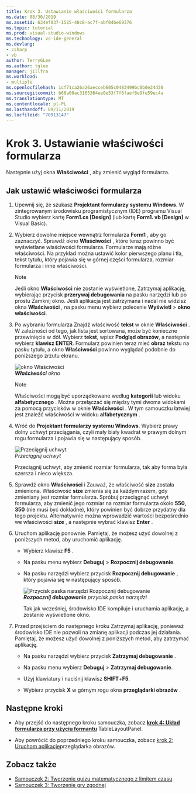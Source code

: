 ```yaml
---
title: Krok 3. Ustawianie właściwości formularza
ms.date: 08/30/2019
ms.assetid: 634ef037-1525-48c8-ac7f-abf04be69376
ms.topic: tutorial
ms.prod: visual-studio-windows
ms.technology: vs-ide-general
ms.devlang:
- csharp
- vb
author: TerryGLee
ms.author: tglee
manager: jillfra
ms.workload:
- multiple
ms.openlocfilehash: 1cf71ca26a26aecceb605c0483499bc0b0e24d30
ms.sourcegitcommit: b60a00ac3165364ee0e53f7f6faef8e9fe59ec4a
ms.translationtype: MT
ms.contentlocale: pl-PL
ms.lasthandoff: 09/11/2019
ms.locfileid: "70913147"
---
```

# <a name="step-3-set-your-form-properties"></a>Krok 3. Ustawianie właściwości formularza

Następnie użyj okna **Właściwości** , aby zmienić wygląd formularza.

## <a name="how-to-set-your-form-properties"></a>Jak ustawić właściwości formularza

1. Upewnij się, że szukasz **Projektant formularzy systemu Windows**. W zintegrowanym środowisku programistycznym (IDE) programu Visual Studio wybierz kartę **Form1.cs [Design]** (lub kartę **Form1. vb [Design]** w Visual Basic).

1. Wybierz dowolne miejsce wewnątrz formularza **Form1** , aby go zaznaczyć. Sprawdź okno **Właściwości** , które teraz powinno być wyświetlane właściwości formularza. Formularze mają różne właściwości. Na przykład można ustawić kolor pierwszego planu i tła, tekst tytułu, który pojawia się w górnej części formularza, rozmiar formularza i inne właściwości.

   > [!NOTE]
   > Jeśli okno **Właściwości** nie zostanie wyświetlone, Zatrzymaj aplikację, wybierając przycisk **przerywaj debugowania** na pasku narzędzi lub po prostu Zamknij okno. Jeśli aplikacja jest zatrzymana i nadal nie widzisz okna **Właściwości** , na pasku menu wybierz polecenie **Wyświetl** > **okno właściwości**.

1. Po wybraniu formularza Znajdź właściwość **tekst** w oknie **Właściwości** . W zależności od tego, jak lista jest sortowana, może być konieczne przewinięcie w dół. Wybierz **tekst**, wpisz **Podgląd obrazów**, a następnie wybierz **klawisz ENTER**.  Formularz powinien teraz mieć **obraz** tekstu na pasku tytułu, a okno **Właściwości** powinno wyglądać podobnie do poniższego zrzutu ekranu.

    ![okno Właściwości](../ide/media/express_edittextproperty.png)<br>
   ***Właściwości*** *okno*

   > [!NOTE]
   > Właściwości mogą być uporządkowane według **kategorii** lub widoku **alfabetycznego** . Można przełączać się między tymi dwoma widokami za pomocą przycisków w oknie **Właściwości** . W tym samouczku łatwiej jest znaleźć właściwości w widoku **alfabetycznym** .

1. Wróć do **Projektant formularzy systemu Windows**. Wybierz prawy dolny uchwyt przeciągania, czyli mały biały kwadrat w prawym dolnym rogu formularza i pojawia się w następujący sposób.

    ![Przeciągnij uchwyt](../ide/media/express_bottomrt_drag.png)<br>
   *Przeciągnij uchwyt*

    Przeciągnij uchwyt, aby zmienić rozmiar formularza, tak aby forma była szersza i nieco większa.

1. Sprawdź okno **Właściwości** i Zauważ, że właściwość **size** została zmieniona. Właściwość **size** zmienia się za każdym razem, gdy zmieniany jest rozmiar formularza. Spróbuj przeciągnąć uchwyt formularza, aby zmienić jego rozmiar na rozmiar formularza około **550, 350** (nie musi być dokładne), który powinien być dobrze przydatny dla tego projektu. Alternatywnie można wprowadzić wartości bezpośrednio we właściwości **size** , a następnie wybrać klawisz **Enter** .

1. Uruchom aplikację ponownie. Pamiętaj, że możesz użyć dowolnej z poniższych metod, aby uruchomić aplikację.

   - Wybierz klawisz **F5** .

   - Na pasku menu wybierz **Debuguj** > **Rozpocznij debugowanie**.

   - Na pasku narzędzi wybierz przycisk **Rozpocznij debugowanie** , który pojawia się w następujący sposób.

      ![Przycisk paska narzędzi Rozpocznij debugowanie](../ide/media/express_icondebug.png)<br>
     ***Rozpocznij debugowanie*** *przycisk paska narzędzi*

     Tak jak wcześniej, środowisko IDE kompiluje i uruchamia aplikację, a zostanie wyświetlone okno.

1. Przed przejściem do następnego kroku Zatrzymaj aplikację, ponieważ środowisko IDE nie pozwoli na zmianę aplikacji podczas jej działania. Pamiętaj, że możesz użyć dowolnej z poniższych metod, aby zatrzymać aplikację.

   - Na pasku narzędzi wybierz przycisk **Zatrzymaj debugowanie** .

   - Na pasku menu wybierz **Debuguj** > **Zatrzymaj debugowanie**.

   - Użyj klawiatury i naciśnij klawisz **SHIFT**+**F5**.

   - Wybierz przycisk **X** w górnym rogu okna **przeglądarki obrazów** .

## <a name="next-steps"></a>Następne kroki

* Aby przejść do następnego kroku samouczka, zobacz  **[krok 4: Układ formularza przy użyciu formantu](../ide/step-4-lay-out-your-form-with-a-tablelayoutpanel-control.md)** TableLayoutPanel.

* Aby powrócić do poprzedniego kroku samouczka, zobacz [krok 2: Uruchom aplikację](../ide/step-2-run-your-program.md)przeglądarka obrazów.

## <a name="see-also"></a>Zobacz także

* [Samouczek 2: Tworzenie quizu matematycznego z limitem czasu](tutorial-2-create-a-timed-math-quiz.md)
* [Samouczek 3: Tworzenie gry zgodnej](tutorial-3-create-a-matching-game.md)
